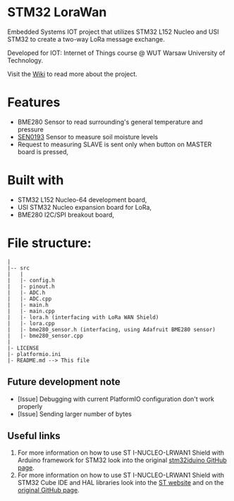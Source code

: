 # STM32 LoraWan

Embedded Systems IOT project that utilizes STM32 L152 Nucleo and USI STM32 to create a two-way LoRa message exchange.

Developed for IOT: Internet of Things course @ WUT Warsaw University of
Technology.

Visit the [Wiki](https://github.com/pmielech/stm32-lorawan/wiki) to read more
about the project.

# Features

- BME280 Sensor to read surrounding's general temperature and pressure
- [SEN0193](https://wiki.dfrobot.com/Capacitive_Soil_Moisture_Sensor_SKU_SEN0193) Sensor to measure soil moisture levels
- Request to measuring SLAVE is sent only when button on MASTER board is pressed,

# Built with

- STM32 L152 Nucleo-64 development board,
- USI STM32 Nucleo expansion board for LoRa,
- BME280 I2C/SPI breakout board,

# File structure:

```
|
|-- src
|   |
|   |- config.h
|   |- pinout.h
|   |- ADC.h
|   |- ADC.cpp
|   |- main.h
|   |- main.cpp
|   |- lora.h (interfacing with LoRa WAN Shield)
|   |- lora.cpp
|   |- bme280_sensor.h (interfacing, using Adafruit BME280 sensor)
|   |- bme280_sensor.cpp
|
|- LICENSE
|- platformio.ini
|- README.md --> This file
```

## Future development note

- [Issue] Debugging with current PlatformIO configuration don't work properly
- [Issue] Sending larger number of bytes

## Useful links

1. For more information on how to use ST I-NUCLEO-LRWAN1 Shield with Arduino framework for STM32 look into the original [stm32iduino GitHub page](https://github.com/stm32duino/I-NUCLEO-LRWAN1).
2. For more information on how to use ST I-NUCLEO-LRWAN1 Shield with STM32 Cube IDE and HAL libraries look into the [ST website](https://www.st.com/en/evaluation-tools/i-nucleo-lrwan1.html) and on the [original GitHub page](https://github.com/USIWP1Module/USI_I-NUCLEO-LRWAN1).
